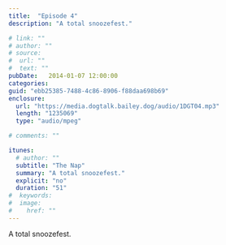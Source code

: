 ```yaml
---
title:  "Episode 4"
description: "A total snoozefest."

# link: ""
# author: ""
# source:
#  url: ""
#  text: ""
pubDate:   2014-01-07 12:00:00
categories:
guid: "ebb25385-7488-4c86-8906-f88daa698b69"
enclosure:
  url: "https://media.dogtalk.bailey.dog/audio/1DGT04.mp3"
  length: "1235069"
  type: "audio/mpeg"

# comments: ""

itunes:
  # author: ""
  subtitle: "The Nap"
  summary: "A total snoozefest."
  explicit: "no"
  duration: "51"
#  keywords:
#  image:
#    href: ""
---
```


<p>A total snoozefest.</p>
